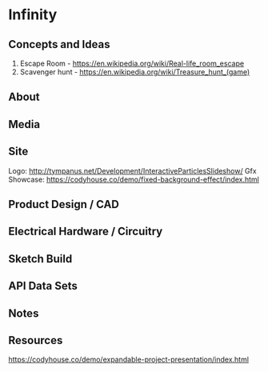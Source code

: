 # Infinity

## Concepts and Ideas
1. Escape Room - https://en.wikipedia.org/wiki/Real-life_room_escape
2. Scavenger hunt - https://en.wikipedia.org/wiki/Treasure_hunt_(game)
## About

## Media

## Site
Logo: http://tympanus.net/Development/InteractiveParticlesSlideshow/
Gfx Showcase: https://codyhouse.co/demo/fixed-background-effect/index.html


## Product Design / CAD

## Electrical Hardware / Circuitry 

## Sketch Build

## API Data Sets

## Notes

## Resources



https://codyhouse.co/demo/expandable-project-presentation/index.html
